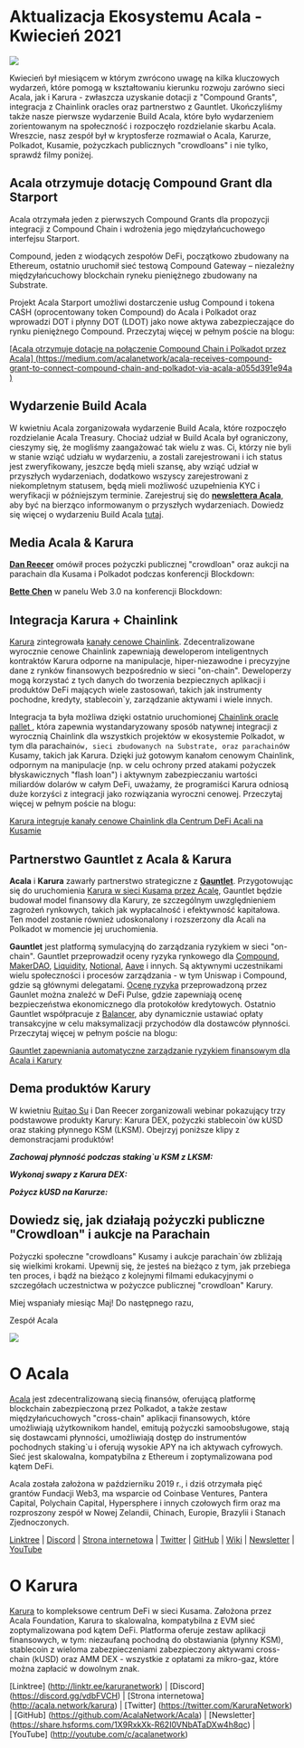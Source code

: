# Aktualizacja Ekosystemu Acala - Kwiecień 2021

![](https://miro.medium.com/max/1600/1*XOEVr_D6cvZjXJpD19P1bQ.png)

Kwiecień był miesiącem w którym zwrócono uwagę na kilka kluczowych wydarzeń, które pomogą w kształtowaniu kierunku rozwoju zarówno sieci Acala, jak i Karura - zwłaszcza uzyskanie dotacji z "Compound Grants", integracja z Chainlink oracles oraz partnerstwo z Gauntlet. Ukończyliśmy także nasze pierwsze wydarzenie Build Acala, które było wydarzeniem zorientowanym na społeczność i rozpoczęło rozdzielanie skarbu Acala. Wreszcie, nasz zespół był w kryptosferze rozmawiał o Acala, Karurze, Polkadot, Kusamie, pożyczkach publicznych "crowdloans" i nie tylko, sprawdź filmy poniżej.

## **Acala otrzymuje dotację Compound Grant dla Starport**

Acala otrzymała jeden z pierwszych Compound Grants dla propozycji integracji z Compound Chain i wdrożenia jego międzyłańcuchowego interfejsu Starport.

Compound, jeden z wiodących zespołów DeFi, początkowo zbudowany na Ethereum, ostatnio uruchomił sieć testową Compound Gateway – niezależny międzyłańcuchowy blockchain ryneku pieniężnego zbudowany na Substrate.

Projekt Acala Starport umożliwi dostarczenie usług Compound i tokena CASH (oprocentowany token Compound) do Acala i Polkadot oraz wprowadzi DOT i płynny DOT (LDOT) jako nowe aktywa zabezpieczające do rynku pieniężnego Compound. Przeczytaj więcej w pełnym poście na blogu:

[\[Acala otrzymuje dotację na połączenie Compound Chain i Polkadot przez Acala\] (https://medium.com/acalanetwork/acala-receives-compound-grant-to-connect-compound-chain-and-polkadot-via-acala-a055d391e94a )](https://medium.com/acalanetwork/acala-receives-compound-grant-to-connect-compound-chain-and-polkadot-via-acala-a055d391e94a)

## **Wydarzenie Build Acala**

W kwietniu Acala zorganizowała wydarzenie Build Acala, które rozpoczęło rozdzielanie Acala Treasury. Chociaż udział w Build Acala był ograniczony, cieszymy się, że mogliśmy zaangażować tak wielu z was. Ci, którzy nie byli w stanie wziąć udziału w wydarzeniu, a zostali zarejestrowani i ich status jest zweryfikowany, jeszcze będą mieli szansę, aby wziąć udział w przyszłych wydarzeniach, dodatkowo wszyscy zarejestrowani z niekompletnym statusem, będą mieli możliwość uzupełnienia KYC i weryfikacji w późniejszym terminie. Zarejestruj się do [**newslettera Acala**](https://share.hsforms.com/1X9RxkXk-R62I0VNbATaDXw4h8qc), aby być na bierząco informowanym o przyszłych wydarzeniach. Dowiedz się więcej o wydarzeniu Build Acala [tutaj](https://info.acala.network/).

## **Media Acala & Karura**

[**Dan Reecer**](https://twitter.com/danreecer_) omówił proces pożyczki publicznej "crowdloan" oraz aukcji na parachain dla Kusama i Polkadot podczas konferencji Blockdown:

[**Bette Chen**](https://twitter.com/bettechentt) w panelu Web 3.0 na konferencji Blockdown:

## **Integracja Karura + Chainlink**

[Karura](https://acala.network/karura) zintegrowała [kanały cenowe Chainlink](https://data.chain.link/). Zdecentralizowane wyrocznie cenowe Chainlink zapewniają deweloperom inteligentnych kontraktów Karura odporne na manipulacje, hiper-niezawodne i precyzyjne dane z rynków finansowych bezpośrednio w sieci "on-chain". Deweloperzy mogą korzystać z tych danych do tworzenia bezpiecznych aplikacji i produktów DeFi mających wiele zastosowań, takich jak instrumenty pochodne, kredyty, stablecoin`y, zarządzanie aktywami i wiele innych.

Integracja ta była możliwa dzięki ostatnio uruchomionej [ Chainlink oracle pallet ](https://polkadot.network/chainlink-makes-oracle-pallet-available-to-all-substrate-polkadot-and-kusama-chains-2/), która zapewnia wystandaryzowany sposób natywnej integracji z wyrocznią Chainlink dla wszystkich projektów w ekosystemie Polkadot, w tym dla parachain`ów, sieci zbudowanych na Substrate, oraz parachain`ów Kusamy, takich jak Karura. Dzięki już gotowym kanałom cenowym Chainlink, odpornym na manipulacje (np. w celu ochrony przed atakami pożyczek błyskawicznych "flash loan") i aktywnym zabezpieczaniu wartości miliardów dolarów w całym DeFi, uważamy, że programiści Karura odniosą duże korzyści z integracji jako rozwiązania wyroczni cenowej. Przeczytaj więcej w pełnym poście na blogu:

[Karura integruje kanały cenowe Chainlink dla Centrum DeFi Acali na Kusamie](https://medium.com/acalanetwork/karura-chainlink-cddd5f23a93e)

## **Partnerstwo Gauntlet z Acala & Karura**

**Acala** i **Karura** zawarły partnerstwo strategiczne z [**Gauntlet**](http://gauntlet.network/). Przygotowując się do uruchomienia [Karura w sieci Kusama przez Acalę](http://acala.network/karura), Gauntlet będzie budował model finansowy dla Karury, ze szczególnym uwzględnieniem zagrożeń rynkowych, takich jak wypłacalność i efektywność kapitałowa. Ten model zostanie również udoskonalony i rozszerzony dla Acali na Polkadot w momencie jej uruchomienia.

**Gauntlet** jest platformą symulacyjną do zarządzania ryzykiem w sieci "on-chain". Gauntlet przeprowadził oceny ryzyka rynkowego dla [Compound](https://gauntlet.network/reports/compound), [MakerDAO](https://maker-report.gauntlet.network/), [Liquidity](https://liquity-report.gauntlet.network/), [Notional](https://notional-report.gauntlet.network/), [Aave](https://www.google.com/url?q=https://gauntlet.network/reports/aave&sa=D&source=editors&ust=1620757829310000&usg=AOvVaw3y5W7MBStjIx2EO6Nq44UL) i innych. Są aktywnymi uczestnikami wielu społeczności i procesów zarządzania - w tym Uniswap i Compound, gdzie są głównymi delegatami. [Ocenę ryzyka](https://risk.gauntlet.network/) przeprowadzoną przez Gaunlet można znaleźć w DeFi Pulse, gdzie zapewniają ocenę bezpieczeństwa ekonomicznego dla protokołów kredytowych. Ostatnio Gauntlet współpracuje z [Balancer](https://medium.com/gauntlet-networks/balancer-v2-pools-trading-fee-methodology-7a65df671b8c), aby dynamicznie ustawiać opłaty transakcyjne w celu maksymalizacji przychodów dla dostawców płynności. Przeczytaj więcej w pełnym poście na blogu:

[Gauntlet zapewniania automatyczne zarządzanie ryzykiem finansowym dla Acala i Karury](https://medium.com/acalanetwork/gauntlet-to-provide-automated-financial-risk-management-for-acala-and-karura-edd8b41bba9)

## **Dema produktów Karury**

W kwietniu [Ruitao Su](https://twitter.com/ruitao_su) i Dan Reecer zorganizowali webinar pokazujący trzy podstawowe produkty Karury: Karura DEX, pożyczki stablecoin`ów kUSD oraz staking płynnego KSM (LKSM). Obejrzyj poniższe klipy z demonstracjami produktów!

**_Zachowaj płynność podczas staking`u KSM z LKSM:_**

**_Wykonaj swapy z Karura DEX:_**

**_Pożycz kUSD na Karurze:_**

## **Dowiedz się, jak działają pożyczki publiczne "Crowdloan" i aukcje na Parachain**

Pożyczki społeczne "crowdloans" Kusamy i aukcje parachain`ów zbliżają się wielkimi krokami. Upewnij się, że jesteś na bieżąco z tym, jak przebiega ten proces, i bądź na bieżąco z kolejnymi filmami edukacyjnymi o szczegółach uczestnictwa w pożyczce publicznej "crowdloan" Karury.

Miej wspaniały miesiąc Maj! Do następnego razu,

Zespół Acala

![](https://miro.medium.com/max/2402/0\*kyqlUg4IuiRNKR4P.png)

# **O Acala**

[Acala](http://acala.network) jest zdecentralizowaną siecią finansów, oferującą platformę blockchain zabezpieczoną przez Polkadot, a także zestaw międzyłańcuchowych "cross-chain" aplikacji finansowych, które umożliwiają użytkownikom handel, emitują pożyczki samoobsługowe, stają się dostawcami płynności, umożliwiają dostęp do instrumentów pochodnych staking`u i oferują wysokie APY na ich aktywach cyfrowych. Sieć jest skalowalna, kompatybilna z Ethereum i zoptymalizowana pod kątem DeFi.

Acala została założona w październiku 2019 r., i dziś otrzymała pięć grantów Fundacji Web3, ma wsparcie od Coinbase Ventures, Pantera Capital, Polychain Capital, Hypersphere i innych czołowych firm oraz ma rozproszony zespół w Nowej Zelandii, Chinach, Europie, Brazylii i Stanach Zjednoczonych.

[Linktree](https://linktr.ee/acalanetwork) | [Discord](https://discord.gg/vdbFVCH) | [Strona internetowa](https://acala.network/) | [Twitter](https://twitter.com/AcalaNetwork) | [GitHub](https://github.com/AcalaNetwork/Acala) | [Wiki](https://github.com/AcalaNetwork/Acala/wiki) | [Newsletter](https://share.hsforms.com/1X9RxkXk-R62I0VNbATaDXw4h8qc) | [YouTube](http://youtube.com/c/acalanetwork)

# O Karura

[Karura](http://acala.network/karura) to kompleksowe centrum DeFi w sieci Kusama. Założona przez Acala Foundation, Karura to skalowalna, kompatybilna z EVM sieć zoptymalizowana pod kątem DeFi. Platforma oferuje zestaw aplikacji finansowych, w tym: niezaufaną pochodną do obstawiania (płynny KSM), stablecoin z wieloma zabezpieczeniami zabezpieczony aktywami cross-chain (kUSD) oraz AMM DEX - wszystkie z opłatami za mikro-gaz, które można zapłacić w dowolnym znak.

\[Linktree\] (http://linktr.ee/karuranetwork) | \[Discord\] (https://discord.gg/vdbFVCH) | \[Strona internetowa\] (http://acala.network/karura) | \[Twitter\] (https://twitter.com/KaruraNetwork) | \[GitHub\] (https://github.com/AcalaNetwork/Acala) | \[Newsletter\] (https://share.hsforms.com/1X9RxkXk-R62I0VNbATaDXw4h8qc) | \[YouTube\] (http://youtube.com/c/acalanetwork)
